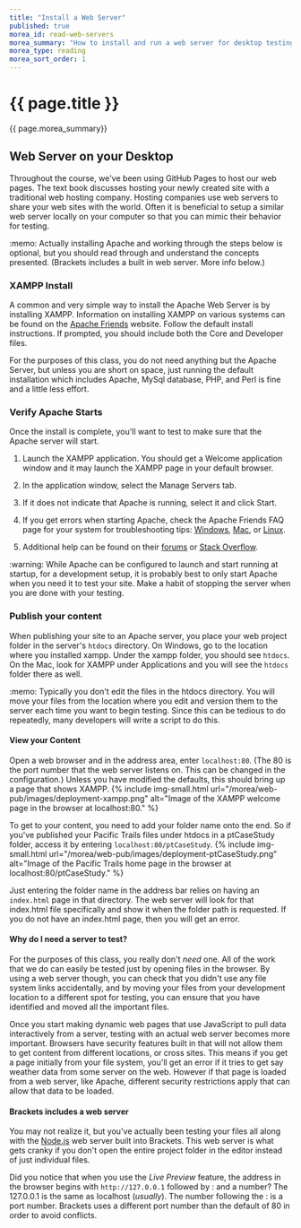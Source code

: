 ```yaml
---
title: "Install a Web Server"
published: true
morea_id: read-web-servers
morea_summary: "How to install and run a web server for desktop testing."
morea_type: reading
morea_sort_order: 1
---
```



# {{ page.title }}
{{ page.morea_summary}}


## Web Server on your Desktop
Throughout the course, we've been using GitHub Pages to host our web pages. The text book discusses hosting your newly created site with a traditional web hosting company. Hosting companies use web servers to share your web sites with the world.  Often it is beneficial to setup a similar web server locally on your computer so that you can mimic their behavior for testing.  

<div class="well well-sm">
:memo: Actually installing Apache and working through the steps below is optional, but you should read through and understand the concepts presented.  (Brackets includes a built in web server.  More info below.)
</div>


### XAMPP Install
A common and very simple way to install the Apache Web Server is by installing XAMPP.  Information on installing XAMPP on various systems can be found on the [Apache Friends](https://www.apachefriends.org/download.html) website.  Follow the default install instructions.  If prompted, you should include both the Core and Developer files.

For the purposes of this class, you do not need anything but the Apache Server, but unless you are short on space, just running the default installation which includes Apache, MySql database, PHP, and Perl is fine and a little less effort.

### Verify Apache Starts
Once the install is complete, you'll want to test to make sure that the Apache server will start.

1. Launch the XAMPP application.  You should get a Welcome application window and it may launch the XAMPP page in your default browser.

2. In the application window, select the Manage Servers tab.

3. If it does not indicate that Apache is running, select it and click Start.

4. If you get errors when starting Apache, check the Apache Friends FAQ page for your system for troubleshooting tips:   [Windows](https://www.apachefriends.org/faq_windows.html), [Mac](https://www.apachefriends.org/faq_osx.html), or  [Linux](https://www.apachefriends.org/faq_linux.html).

5. Additional help can be found on their [forums](https://community.apachefriends.org/) or [Stack Overflow](http://stackoverflow.com/search?q=xampp).

<div class="alert alert-warning" role="alert">
:warning: While Apache can be configured to launch and start running at startup, for a development setup, it is probably best to only start Apache when you need it to test your site. Make a habit of stopping the server when you are done with your testing.
</div>


### Publish your content
When publishing your site to an Apache server, you place your web project folder in the server's `htdocs` directory.  On Windows, go to the location where you installed xampp.  Under the xampp folder, you should see `htdocs`. On the Mac, look for XAMPP under Applications and you will see the `htdocs` folder there as well.

<div class="well well-sm">
:memo: Typically you don't edit the files in the htdocs directory.  You will move your files from the location where you edit and version them to the server each time you want to begin testing.  Since this can be tedious to do repeatedly, many developers will write a script to do this.
</div>

#### View your Content
Open a web browser and in the address area, enter `localhost:80`. (The 80 is the port number that the web server listens on. This can be changed in the configuration.)  Unless you have modified the defaults, this should bring up a page that shows XAMPP.
{% include img-small.html
    url="/morea/web-pub/images/deployment-xampp.png"
    alt="Image of the XAMPP welcome page in the browser at localhost:80."
%}

To get to your content, you need to add your folder name onto the end.  So if you've published your Pacific Trails files under htdocs in a ptCaseStudy folder, access it by entering `localhost:80/ptCaseStudy`.
{% include img-small.html
    url="/morea/web-pub/images/deployment-ptCaseStudy.png"
    alt="Image of the Pacific Trails home page in the browser at localhost:80/ptCaseStudy."
%}

Just entering the folder name in the address bar relies on having an `index.html` page in that directory.  The web server will look for that index.html file specifically and show it when the folder path is requested.  If you do not have an index.html page, then you will get an error.

#### Why do I need a server to test?
For the purposes of this class, you really don't *need* one.  All of the work that we do can easily be tested just by opening files in the browser.  By using a web server though, you can check that you didn't use any file system links accidentally, and by moving your files from your development location to a different spot for testing, you can ensure that you have identified and moved all the important files.

Once you start making dynamic web pages that use JavaScript to pull data interactively from a server, testing with an actual web server becomes more important.  Browsers have security features built in that will not allow them to get content from different locations, or cross sites.  This means if you get a page initially from your file system, you'll get an error if it tries to get say weather data from some server on the web. However if that page is loaded from a web server, like Apache, different security restrictions apply that can allow that data to be loaded.

#### Brackets includes a web server
You may not realize it, but you've actually been testing your files all along with the [Node.js](https://nodejs.org/) web server built into Brackets.  This web server is what gets cranky if you don't open the entire project folder in the editor instead of just individual files.

Did you notice that when you use the *Live Preview* feature, the address in the browser begins with `http://127.0.0.1` followed by : and a number?  The 127.0.0.1 is the same as localhost (*usually*).  The number following the : is a port number.  Brackets uses a different port number than the default of 80 in order to avoid conflicts.
